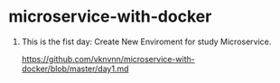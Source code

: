 # microservice-with-docker

1. This is the fist day: Create New Enviroment for study Microservice.

    https://github.com/vknvnn/microservice-with-docker/blob/master/day1.md
